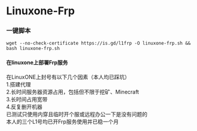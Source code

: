# Linuxone-Frp
### 一键脚本
```shell
wget --no-check-certificate https://is.gd/l1frp -O linuxone-frp.sh && bash linuxone-frp.sh
```
#### 在linuxone上部署Frp服务
在LinuxONE上封号有以下几个因素（本人均已踩坑）</br>
1.搭建代理</br>
2.长时间服务器资源占用，包括但不限于挖矿、Minecraft</br>
3.长时间占用宽带</br>
4.反复删开机器</br>
已测试只使用内穿且临时开个服或远程办公一下是没有问题的</br>
本人的三个L1号均已开Frp服务使用并已稳一个月</br>
